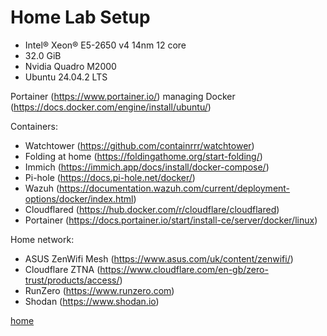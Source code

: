 # Home Lab Setup

* Intel® Xeon® E5-2650 v4 14nm 12 core
* 32.0 GiB
* Nvidia Quadro M2000
* Ubuntu 24.04.2 LTS

Portainer (https://www.portainer.io/) managing Docker (https://docs.docker.com/engine/install/ubuntu/)

Containers:

* Watchtower (https://github.com/containrrr/watchtower)
* Folding at home (https://foldingathome.org/start-folding/)
* Immich (https://immich.app/docs/install/docker-compose/)
* Pi-hole (https://docs.pi-hole.net/docker/)
* Wazuh (https://documentation.wazuh.com/current/deployment-options/docker/index.html)
* Cloudflared (https://hub.docker.com/r/cloudflare/cloudflared)
* Portainer (https://docs.portainer.io/start/install-ce/server/docker/linux)

Home network:
* ASUS ZenWifi Mesh (https://www.asus.com/uk/content/zenwifi/)
* Cloudflare ZTNA (https://www.cloudflare.com/en-gb/zero-trust/products/access/)
* RunZero (https://www.runzero.com)
* Shodan (https://www.shodan.io)

[home](/)
